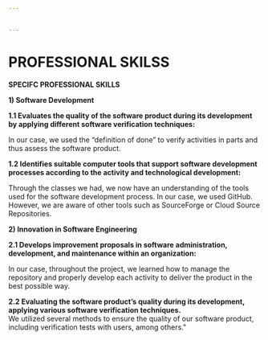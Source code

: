```yaml
---


---
```


<h1 id="professional-skilss">PROFESSIONAL SKILSS</h1>
<p><strong>SPECIFC PROFESSIONAL SKILLS</strong></p>
<p><strong>1) Software Development</strong></p>
<p><strong>1.1 Evaluates the quality of the software product during its development by applying different software verification techniques:</strong></p>
<p>In our case, we used the “definition of done” to verify activities in parts and thus assess the software product.</p>
<p><strong>1.2 Identifies suitable computer tools that support software development processes according to the activity and technological development:</strong></p>
<p>Through the classes we had, we now have an understanding of the tools used for the software development process. In our case, we used GitHub. However, we are aware of other tools such as SourceForge or Cloud Source Repositories.</p>
<p><strong>2) Innovation in Software Engineering</strong></p>
<p><strong>2.1 Develops improvement proposals in software administration, development, and maintenance within an organization:</strong></p>
<p>In our case, throughout the project, we learned how to manage the repository and properly develop each activity to deliver the product in the best possible way.</p>
<p><strong>2.2 Evaluating the software product’s quality during its development, applying various software verification techniques.</strong><br>
We utilized several methods to ensure the quality of our software product, including verification tests with users, among others."</p>

